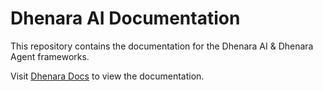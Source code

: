 # Dhenara AI Documentation

This repository contains the documentation for the Dhenara AI & Dhenara Agent frameworks.

Visit [Dhenara Docs](https://docs.dhenara.com/) to view the documentation.
